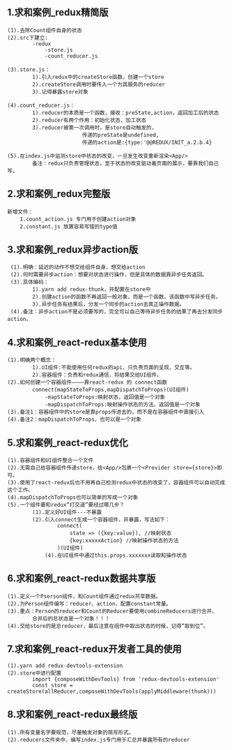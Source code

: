 ## 1.求和案例_redux精简版
    (1).去除Count组件自身的状态
    (2).src下建立:
            -redux
                -store.js
                -count_reducer.js

    (3).store.js：
            1).引入redux中的createStore函数，创建一个store
            2).createStore调用时要传入一个为其服务的reducer
            3).记得暴露store对象

    (4).count_reducer.js：
            1).reducer的本质是一个函数，接收：preState,action，返回加工后的状态
            2).reducer有两个作用：初始化状态，加工状态
            3).reducer被第一次调用时，是store自动触发的，
                            传递的preState是undefined,
                            传递的action是:{type:'@@REDUX/INIT_a.2.b.4}

    (5).在index.js中监测store中状态的改变，一旦发生改变重新渲染<App/>
            备注：redux只负责管理状态，至于状态的改变驱动着页面的展示，要靠我们自己写。


## 2.求和案例_redux完整版
    新增文件：
        1.count_action.js 专门用于创建action对象
        2.constant.js 放置容易写错的type值



## 3.求和案例_redux异步action版
     (1).明确：延迟的动作不想交给组件自身，想交给action
     (2).何时需要异步action：想要对状态进行操作，但是具体的数据靠异步任务返回。
     (3).具体编码：
            1).yarn add redux-thunk，并配置在store中
            2).创建action的函数不再返回一般对象，而是一个函数，该函数中写异步任务。
            3).异步任务有结果后，分发一个同步的action去真正操作数据。
     (4).备注：异步action不是必须要写的，完全可以自己等待异步任务的结果了再去分发同步action。





## 4.求和案例_react-redux基本使用
    (1).明确两个概念：
            1).UI组件:不能使用任何redux的api，只负责页面的呈现、交互等。
            2).容器组件：负责和redux通信，将结果交给UI组件。
    (2).如何创建一个容器组件————靠react-redux 的 connect函数
            connect(mapStateToProps,mapDispatchToProps)(UI组件)
                -mapStateToProps:映射状态，返回值是一个对象
                -mapDispatchToProps:映射操作状态的方法，返回值是一个对象
    (3).备注1：容器组件中的store是靠props传进去的，而不是在容器组件中直接引入
    (4).备注2：mapDispatchToProps，也可以是一个对象


## 5.求和案例_react-redux优化
    (1).容器组件和UI组件整合一个文件
    (2).无需自己给容器组件传递store，给<App/>包裹一个<Provider store={store}>即可。
    (3).使用了react-redux后也不用再自己检测redux中状态的改变了，容器组件可以自动完成这个工作。
    (4).mapDispatchToProps也可以简单的写成一个对象
    (5).一个组件要和redux“打交道”要经过哪几步？
            (1).定义好UI组件---不暴露
            (2).引入connect生成一个容器组件，并暴露，写法如下：
                    connect(
                        state => ({key:value}), //映射状态
                        {key:xxxxxAction} //映射操作状态的方法
                    )(UI组件)
                (4).在UI组件中通过this.props.xxxxxxx读取和操作状态



## 6.求和案例_react-redux数据共享版
    (1).定义一个Pserson组件，和Count组件通过redux共享数据。
    (2).为Person组件编写：reducer、action，配置constant常量。
    (3).重点：Person的reducer和Count的Reducer要使用combineReducers进行合并，
            合并后的总状态是一个对象！！！
    (4).交给store的是总reducer，最后注意在组件中取出状态的时候，记得“取到位”。

## 7.求和案例_react-redux开发者工具的使用
    (1).yarn add redux-devtools-extension
    (2).store中进行配置
            import {composeWithDevTools} from 'redux-devtools-extension'
            const store = createStore(allReducer,composeWithDevTools(applyMiddleware(thunk)))

## 8.求和案例_react-redux最终版
    (1).所有变量名字要规范，尽量触发对象的简写形式。
    (2).reducers文件夹中，编写index.js专门用于汇总并暴露所有的reducer